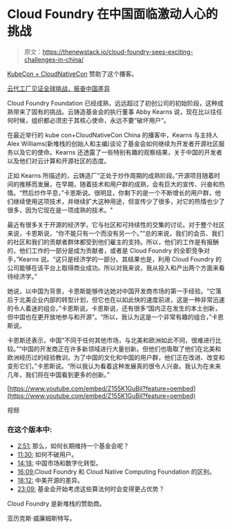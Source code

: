 # Cloud Foundry 在中国面临激动人心的挑战

> 原文：<https://thenewstack.io/cloud-foundry-sees-exciting-challenges-in-china/>

[KubeCon + CloudNativeCon](https://www.cncf.io/kubecon-cloudnativecon-events/) 赞助了这个播客。

[云代工厂见证全球挑战，振奋中国差异](https://thenewstack.simplecast.com/episodes/cloud-foundry-sees-challenges-worldwide-exciting-differences-in-china)

Cloud Foundry Foundation 已经成熟，远远超过了初创公司的初始阶段，这种成熟带来了固有的挑战。云铸造基金会的执行董事 Abby Kearns 说，现在比以往任何时候，组织都必须忠于其核心使命，永远不要“破坏用户”。

在最近举行的 kube con+CloudNativeCon China 的播客中，Kearns 与主持人 Alex Williams(新堆栈的创始人和主编)谈论了基金会如何继续为开发者开源社区服务以及它的使命。Kearns 还透露了一些特别有趣的观察结果，关于中国的开发者以及他们对云计算和开源社区的态度。

正如 Kearns 所描述的，云铸造厂“正处于炒作周期的成熟阶段。”开源项目随着时间的推移而发展，在早期，随着技术和用户群的成熟，会有巨大的宣传、兴奋和热情。“然后炒作平息，”卡恩斯说。很明显，你剩下的是一个不断增长的用户群，他们继续使用这项技术，并继续扩大这种用途，但宣传少了很多，对它的热情也少了很多，因为它现在是一项成熟的技术。"

最近有很多关于开源的经济学，它与社区和可持续性的交集的讨论。对于整个社区来说，卡恩斯说，“你不能只有一个而没有另一个。”“总的来说，我们的会员、我们的社区和我们的贡献者群体都受到他们雇主的支持。所以，他们的工作是有报酬的，他们工作的一部分是成为贡献者，或者是 Cloud Foundry 的全职竞争对手，”Kearns 说。“这只是经济学的一部分。其结果也是，利用 Cloud Foundry 的公司能够在该平台上取得商业成功。所以对我来说，我从投入和产出两个方面来看待经济学。”

她说，以中国为背景，卡恩斯能够传达她对中国开发商市场的第一手经验。“它落后于北美企业内部的转型计划，但它也在以如此快的速度前进，这是一种非常迅速的令人着迷的组合，”卡恩斯说。卡恩斯说，还有很多“国内正在发生的本土创新，但中国也在更开放地参与和开源”。“所以，我认为这是一个非常有趣的组合，”卡恩斯说。

卡恩斯还表示，中国“不同于任何其他市场，与北美和欧洲如此不同，很难进行比较。”“中国的开发商正在许多新领域进行大量创新。但他们也吸取了他们在北美和欧洲经历过的经验教训，为了中国的文化和中国的用户群，他们正在改进、改变和变形它们，”卡恩斯说。“所以我认为看着这种发展真的很令人兴奋。我认为在未来几年，我们将在中国看到更多的创新。”

[https://www.youtube.com/embed/Z155K1GuBjI?feature=oembed](https://www.youtube.com/embed/Z155K1GuBjI?feature=oembed)

视频

### 在这个版本中:

*   [2:51:](https://thenewstack.simplecast.com/episodes/apcera-old-apps-spanning-new-clouds?t=2:51) 那么，如何长期维持一个基金会呢？
*   [11:30:](https://thenewstack.simplecast.com/episodes/apcera-old-apps-spanning-new-clouds?t=11:30) 如何不破用户。
*   [14:18:](https://thenewstack.simplecast.com/episodes/apcera-old-apps-spanning-new-clouds?t=14:18) 中国市场和数字化转型。
*   [16:09:](https://thenewstack.simplecast.com/episodes/apcera-old-apps-spanning-new-clouds?t=16:09)Cloud Foundry 和 Cloud Native Computing Foundation 的区别。
*   [18:12:](https://thenewstack.simplecast.com/episodes/apcera-old-apps-spanning-new-clouds?t=18:12) 中美开源的差异。
*   [23:09:](https://thenewstack.simplecast.com/episodes/apcera-old-apps-spanning-new-clouds?t=23:09) 基金会开始考虑这些算法何时会变得更占优势？

Cloud Foundry 是新堆栈的赞助商。

亚历克斯·威廉姆斯特写。

<svg xmlns:xlink="http://www.w3.org/1999/xlink" viewBox="0 0 68 31" version="1.1"><title>Group</title> <desc>Created with Sketch.</desc></svg>